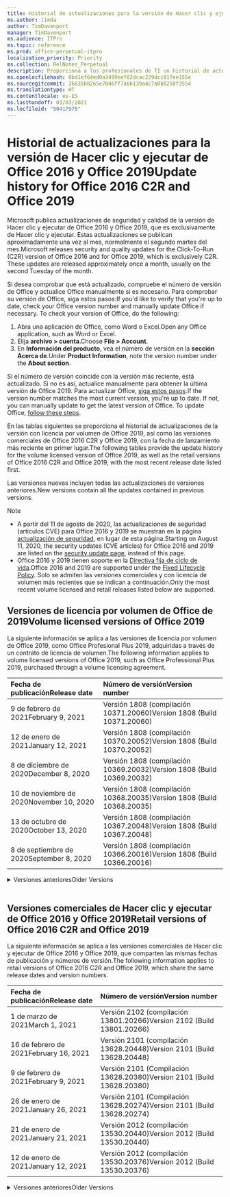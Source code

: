 ```yaml
---
title: Historial de actualizaciones para la versión de Hacer clic y ejecutar de Office 2016 y Office 2019
ms.author: timda
author: TimDavenport
manager: TimDavenport
ms.audience: ITPro
ms.topic: reference
ms.prod: office-perpetual-itpro
localization_priority: Priority
ms.collection: RelNotes_Perpetual
description: Proporciona a los profesionales de TI un historial de actualizaciones para las versiones permanentes de Office 2016 y Office 2019 que usan Hacer clic y ejecutar.
ms.openlocfilehash: 8bd1ef64ed0a3499eef82dcac229dcc01fee155e
ms.sourcegitcommit: 26835b8265e7046ff7a6b139a4c7a0b0250f3554
ms.translationtype: HT
ms.contentlocale: es-ES
ms.lasthandoff: 03/03/2021
ms.locfileid: "50417975"
---
```

# <a name="update-history-for-office-2016-c2r-and-office-2019"></a><span data-ttu-id="13d30-103">Historial de actualizaciones para la versión de Hacer clic y ejecutar de Office 2016 y Office 2019</span><span class="sxs-lookup"><span data-stu-id="13d30-103">Update history for Office 2016 C2R and Office 2019</span></span>

<span data-ttu-id="13d30-p101">Microsoft publica actualizaciones de seguridad y calidad de la versión de Hacer clic y ejecutar de Office 2016 y Office 2019, que es exclusivamente de Hacer clic y ejecutar. Estas actualizaciones se publican aproximadamente una vez al mes, normalmente el segundo martes del mes.</span><span class="sxs-lookup"><span data-stu-id="13d30-p101">Microsoft releases security and quality updates for the Click-To-Run (C2R) version of Office 2016 and for Office 2019, which is exclusively C2R. These updates are released approximately once a month, usually on the second Tuesday of the month.</span></span>

<span data-ttu-id="13d30-p102">Si desea comprobar que está actualizado, compruebe el número de versión de Office y actualice Office manualmente si es necesario. Para comprobar su versión de Office, siga estos pasos:</span><span class="sxs-lookup"><span data-stu-id="13d30-p102">If you'd like to verify that you're up to date, check your Office version number and manually update Office if necessary. To check your version of Office, do the following:</span></span>

  1.    <span data-ttu-id="13d30-108">Abra una aplicación de Office, como Word o Excel.</span><span class="sxs-lookup"><span data-stu-id="13d30-108">Open any Office application, such as Word or Excel.</span></span>
  2.    <span data-ttu-id="13d30-109">Elija **archivo > cuenta**.</span><span class="sxs-lookup"><span data-stu-id="13d30-109">Choose **File > Account**.</span></span>
  3.    <span data-ttu-id="13d30-110">En **Información del producto**, vea el número de versión en la **sección Acerca de**.</span><span class="sxs-lookup"><span data-stu-id="13d30-110">Under **Product Information**, note the version number under the **About section**.</span></span>

<span data-ttu-id="13d30-p103">Si el número de versión coincide con la versión más reciente, está actualizado. Si no es así, actualice manualmente para obtener la última versión de Office 2019. Para actualizar Office, [siga estos pasos](https://support.office.com/article/2ab296f3-7f03-43a2-8e50-46de917611c5).</span><span class="sxs-lookup"><span data-stu-id="13d30-p103">If the version number matches the most current version, you're up to date. If not, you can manually update to get the latest version of Office. To update Office, [follow these steps](https://support.office.com/article/2ab296f3-7f03-43a2-8e50-46de917611c5).</span></span>


<span data-ttu-id="13d30-114">En las tablas siguientes se proporciona el historial de actualizaciones de la versión con licencia por volumen de Office 2019, así como las versiones comerciales de Office 2016 C2R y Office 2019, con la fecha de lanzamiento más reciente en primer lugar.</span><span class="sxs-lookup"><span data-stu-id="13d30-114">The following tables provide the update history for the volume licensed version of Office 2019, as well as the retail versions of Office 2016 C2R and Office 2019, with the most recent release date listed first.</span></span>

<span data-ttu-id="13d30-115">Las versiones nuevas incluyen todas las actualizaciones de versiones anteriores.</span><span class="sxs-lookup"><span data-stu-id="13d30-115">New versions contain all the updates contained in previous versions.</span></span>


 > [!NOTE]
> - <span data-ttu-id="13d30-116">A partir del 11 de agosto de 2020, las actualizaciones de seguridad (artículos CVE) para Office 2016 y 2019 se muestran en la página [actualización de seguridad](https://docs.microsoft.com/officeupdates/microsoft365-apps-security-updates), en lugar de esta página.</span><span class="sxs-lookup"><span data-stu-id="13d30-116">Starting on August 11, 2020, the security updates (CVE articles) for Office 2016 and 2019 are listed on the [security update page](https://docs.microsoft.com/officeupdates/microsoft365-apps-security-updates), instead of this page.</span></span> 
> - <span data-ttu-id="13d30-117">Office 2016 y 2019 tienen soporte en la [Directiva fija de ciclo de vida](https://docs.microsoft.com/lifecycle/policies/fixed).</span><span class="sxs-lookup"><span data-stu-id="13d30-117">Office 2016 and 2019 are supported under the [Fixed Lifecycle Policy](https://docs.microsoft.com/lifecycle/policies/fixed).</span></span> <span data-ttu-id="13d30-118">Solo se admiten las versiones comerciales y con licencia de volumen más recientes que se indican a continuación.</span><span class="sxs-lookup"><span data-stu-id="13d30-118">Only the most recent volume licensed and retail releases listed below are supported.</span></span>


## <a name="volume-licensed-versions-of-office-2019"></a><span data-ttu-id="13d30-119">Versiones de licencia por volumen de Office de 2019</span><span class="sxs-lookup"><span data-stu-id="13d30-119">Volume licensed versions of Office 2019</span></span>
<span data-ttu-id="13d30-120">La siguiente información se aplica a las versiones de licencia por volumen de Office 2019, como Office Profesional Plus 2019, adquiridas a través de un contrato de licencia de volumen.</span><span class="sxs-lookup"><span data-stu-id="13d30-120">The following information applies to volume licensed versions of Office 2019, such as Office Professional Plus 2019, purchased through a volume licensing agreement.</span></span>

[//]: # (NO QUITAR EL INICIO DE LA TABLA DE LICENCIAS POR VOLUMEN)


|<span data-ttu-id="13d30-122">**Fecha de publicación**</span><span class="sxs-lookup"><span data-stu-id="13d30-122">**Release date**</span></span>|<span data-ttu-id="13d30-123">**Número de versión**</span><span class="sxs-lookup"><span data-stu-id="13d30-123">**Version number**</span></span>|
|:-----|:-----|
|<span data-ttu-id="13d30-124">9 de febrero de 2021</span><span class="sxs-lookup"><span data-stu-id="13d30-124">February 9, 2021</span></span>|<span data-ttu-id="13d30-125">Versión 1808 (compilación 10371.20060)</span><span class="sxs-lookup"><span data-stu-id="13d30-125">Version 1808 (Build 10371.20060)</span></span>|
|<span data-ttu-id="13d30-126">12 de enero de 2021</span><span class="sxs-lookup"><span data-stu-id="13d30-126">January 12, 2021</span></span>|<span data-ttu-id="13d30-127">Versión 1808 (compilación 10370.20052)</span><span class="sxs-lookup"><span data-stu-id="13d30-127">Version 1808 (Build 10370.20052)</span></span>|
|<span data-ttu-id="13d30-128">8 de diciembre de 2020</span><span class="sxs-lookup"><span data-stu-id="13d30-128">December 8, 2020</span></span>|<span data-ttu-id="13d30-129">Versión 1808 (compilación 10369.20032)</span><span class="sxs-lookup"><span data-stu-id="13d30-129">Version 1808 (Build 10369.20032)</span></span>|
|<span data-ttu-id="13d30-130">10 de noviembre de 2020</span><span class="sxs-lookup"><span data-stu-id="13d30-130">November 10, 2020</span></span>|<span data-ttu-id="13d30-131">Versión 1808 (compilación 10368.20035)</span><span class="sxs-lookup"><span data-stu-id="13d30-131">Version 1808 (Build 10368.20035)</span></span>|
|<span data-ttu-id="13d30-132">13 de octubre de 2020</span><span class="sxs-lookup"><span data-stu-id="13d30-132">October 13, 2020</span></span>|<span data-ttu-id="13d30-133">Versión 1808 (compilación 10367.20048)</span><span class="sxs-lookup"><span data-stu-id="13d30-133">Version 1808 (Build 10367.20048)</span></span>|
|<span data-ttu-id="13d30-134">8 de septiembre de 2020</span><span class="sxs-lookup"><span data-stu-id="13d30-134">September 8, 2020</span></span>|<span data-ttu-id="13d30-135">Versión 1808 (compilación 10366.20016)</span><span class="sxs-lookup"><span data-stu-id="13d30-135">Version 1808 (Build 10366.20016)</span></span>|


[//]: # (NO QUITAR EL FINAL DE LA TABLA DE LICENCIAS POR VOLUMEN)

<details>
<summary><span data-ttu-id="13d30-137">Versiones anteriores</span><span class="sxs-lookup"><span data-stu-id="13d30-137">Older Versions</span></span></summary>
 

[//]: # (NO QUITAR EL INICIO DE LA ANTIGUA TABLA DE LICENCIAS POR VOLUMEN)


|<span data-ttu-id="13d30-139">**Fecha de publicación**</span><span class="sxs-lookup"><span data-stu-id="13d30-139">**Release date**</span></span>|<span data-ttu-id="13d30-140">**Número de versión**</span><span class="sxs-lookup"><span data-stu-id="13d30-140">**Version number**</span></span>|
|:-----|:-----|
|<span data-ttu-id="13d30-141">11 de agosto de 2020</span><span class="sxs-lookup"><span data-stu-id="13d30-141">August 11, 2020</span></span>|<span data-ttu-id="13d30-142">Versión 1808 (compilación 10364.20059)</span><span class="sxs-lookup"><span data-stu-id="13d30-142">Version 1808 (Build 10364.20059)</span></span>|
|<span data-ttu-id="13d30-143">14 de julio de 2020</span><span class="sxs-lookup"><span data-stu-id="13d30-143">July 14, 2020</span></span>   |<span data-ttu-id="13d30-144">Versión 1808 (Compilación 10363.20015)</span><span class="sxs-lookup"><span data-stu-id="13d30-144">Version 1808 (Build 10363.20015)</span></span>  |
|<span data-ttu-id="13d30-145">9 de junio de 2020</span><span class="sxs-lookup"><span data-stu-id="13d30-145">June 9, 2020</span></span>   |<span data-ttu-id="13d30-146">Versión 1808 (compilación 10361.20002)</span><span class="sxs-lookup"><span data-stu-id="13d30-146">Version 1808 (Build 10361.20002)</span></span>  |
|<span data-ttu-id="13d30-147">12 de mayo de 2020</span><span class="sxs-lookup"><span data-stu-id="13d30-147">May 12, 2020</span></span>   |<span data-ttu-id="13d30-148">Versión 1808 (compilación 10359.20023)</span><span class="sxs-lookup"><span data-stu-id="13d30-148">Version 1808 (Build 10359.20023)</span></span>  |
|<span data-ttu-id="13d30-149">14 de abril de 2020</span><span class="sxs-lookup"><span data-stu-id="13d30-149">April 14, 2020</span></span>   |<span data-ttu-id="13d30-150">Versión 1808 (compilación 10358.20061)</span><span class="sxs-lookup"><span data-stu-id="13d30-150">Version 1808 (Build 10358.20061)</span></span>  |
|<span data-ttu-id="13d30-151">10 de marzo de 2020</span><span class="sxs-lookup"><span data-stu-id="13d30-151">March 10, 2020</span></span>   |<span data-ttu-id="13d30-152">Versión 1808 (compilación 10357.20081)</span><span class="sxs-lookup"><span data-stu-id="13d30-152">Version 1808 (Build 10357.20081)</span></span>  |
|<span data-ttu-id="13d30-153">11 de febrero de 2020</span><span class="sxs-lookup"><span data-stu-id="13d30-153">February 11, 2020</span></span>   |<span data-ttu-id="13d30-154">Versión 1808 (compilación 10356.20006)</span><span class="sxs-lookup"><span data-stu-id="13d30-154">Version 1808 (Build 10356.20006)</span></span>  |


[//]: # (NO QUITAR EL FINAL DE LA ANTIGUA TABLA DE LICENCIAS POR VOLUMEN)

</details>


<br/>

## <a name="retail-versions-of-office-2016-c2r-and-office-2019"></a><span data-ttu-id="13d30-156">Versiones comerciales de Hacer clic y ejecutar de Office 2016 y Office 2019</span><span class="sxs-lookup"><span data-stu-id="13d30-156">Retail versions of Office 2016 C2R and Office 2019</span></span>
<span data-ttu-id="13d30-157">La siguiente información se aplica a las versiones comerciales de Hacer clic y ejecutar de Office 2016 y Office 2019, que comparten las mismas fechas de publicación y números de versión.</span><span class="sxs-lookup"><span data-stu-id="13d30-157">The following information applies to retail versions of Office 2016 C2R and Office 2019, which share the same release dates and version numbers.</span></span>

[//]: # (NO QUITAR EL INICIO DE LA TABLA DE VENTAS AL POR MENOR)


|<span data-ttu-id="13d30-159">**Fecha de publicación**</span><span class="sxs-lookup"><span data-stu-id="13d30-159">**Release date**</span></span>|<span data-ttu-id="13d30-160">**Número de versión**</span><span class="sxs-lookup"><span data-stu-id="13d30-160">**Version number**</span></span>|
|:-----|:-----|
|<span data-ttu-id="13d30-161">1 de marzo de 2021</span><span class="sxs-lookup"><span data-stu-id="13d30-161">March 1, 2021</span></span>|<span data-ttu-id="13d30-162">Versión 2102 (compilación 13801.20266)</span><span class="sxs-lookup"><span data-stu-id="13d30-162">Version 2102 (Build 13801.20266)</span></span>|
|<span data-ttu-id="13d30-163">16 de febrero de 2021</span><span class="sxs-lookup"><span data-stu-id="13d30-163">February 16, 2021</span></span>|<span data-ttu-id="13d30-164">Versión 2101 (compilación 13628.20448)</span><span class="sxs-lookup"><span data-stu-id="13d30-164">Version 2101 (Build 13628.20448)</span></span>|
|<span data-ttu-id="13d30-165">9 de febrero de 2021</span><span class="sxs-lookup"><span data-stu-id="13d30-165">February 9, 2021</span></span>|<span data-ttu-id="13d30-166">Versión 2101 (Compilación 13628.20380)</span><span class="sxs-lookup"><span data-stu-id="13d30-166">Version 2101 (Build 13628.20380)</span></span>|
|<span data-ttu-id="13d30-167">26 de enero de 2021</span><span class="sxs-lookup"><span data-stu-id="13d30-167">January 26, 2021</span></span>|<span data-ttu-id="13d30-168">Versión 2101 (Compilación 13628.20274)</span><span class="sxs-lookup"><span data-stu-id="13d30-168">Version 2101 (Build 13628.20274)</span></span>|
|<span data-ttu-id="13d30-169">21 de enero de 2021</span><span class="sxs-lookup"><span data-stu-id="13d30-169">January 21, 2021</span></span>|<span data-ttu-id="13d30-170">Versión 2012 (compilación 13530.20440)</span><span class="sxs-lookup"><span data-stu-id="13d30-170">Version 2012 (Build 13530.20440)</span></span>|
|<span data-ttu-id="13d30-171">12 de enero de 2021</span><span class="sxs-lookup"><span data-stu-id="13d30-171">January 12, 2021</span></span>|<span data-ttu-id="13d30-172">Versión 2012 (compilación 13530.20376)</span><span class="sxs-lookup"><span data-stu-id="13d30-172">Version 2012 (Build 13530.20376)</span></span>|


[//]: # (NO QUITAR EL FINAL DE LA TABLA DE VENTAS AL POR MENOR)

<details>
<summary><span data-ttu-id="13d30-174">Versiones anteriores</span><span class="sxs-lookup"><span data-stu-id="13d30-174">Older Versions</span></span></summary>
 

[//]: # (NO QUITAR EL INICIO DE LA ANTIGUA TABLA DE VENTAS AL POR MENOR)


|<span data-ttu-id="13d30-176">**Fecha de publicación**</span><span class="sxs-lookup"><span data-stu-id="13d30-176">**Release date**</span></span>|<span data-ttu-id="13d30-177">**Número de versión**</span><span class="sxs-lookup"><span data-stu-id="13d30-177">**Version number**</span></span>|
|:-----|:-----|
|<span data-ttu-id="13d30-178">5 de enero de 2021</span><span class="sxs-lookup"><span data-stu-id="13d30-178">January 5, 2021</span></span>|<span data-ttu-id="13d30-179">Versión 2012 (compilación 13530.20316)</span><span class="sxs-lookup"><span data-stu-id="13d30-179">Version 2012 (Build 13530.20316)</span></span>|
|<span data-ttu-id="13d30-180">21 de diciembre de 2020</span><span class="sxs-lookup"><span data-stu-id="13d30-180">December 21, 2020</span></span>|<span data-ttu-id="13d30-181">Versión 2011 (compilación 13426.20404)</span><span class="sxs-lookup"><span data-stu-id="13d30-181">Version 2011 (Build 13426.20404)</span></span>|
|<span data-ttu-id="13d30-182">8 de diciembre de 2020</span><span class="sxs-lookup"><span data-stu-id="13d30-182">December 8, 2020</span></span>|<span data-ttu-id="13d30-183">Versión 2011 (compilación 13426.20332)</span><span class="sxs-lookup"><span data-stu-id="13d30-183">Version 2011 (Build 13426.20332)</span></span>|
|<span data-ttu-id="13d30-184">2 de diciembre de 2020</span><span class="sxs-lookup"><span data-stu-id="13d30-184">December 2, 2020</span></span>|<span data-ttu-id="13d30-185">Versión 2011 (compilación 13426.20308)</span><span class="sxs-lookup"><span data-stu-id="13d30-185">Version 2011 (Build 13426.20308)</span></span>|
|<span data-ttu-id="13d30-186">30 de noviembre de 2020</span><span class="sxs-lookup"><span data-stu-id="13d30-186">November 30, 2020</span></span>|<span data-ttu-id="13d30-187">Versión 2011 (compilación 13426.20294)</span><span class="sxs-lookup"><span data-stu-id="13d30-187">Version 2011 (Build 13426.20294)</span></span>|
|<span data-ttu-id="13d30-188">23 de noviembre de 2020</span><span class="sxs-lookup"><span data-stu-id="13d30-188">November 23, 2020</span></span>|<span data-ttu-id="13d30-189">Versión 2011 (compilación 13426.20274)</span><span class="sxs-lookup"><span data-stu-id="13d30-189">Version 2011 (Build 13426.20274)</span></span>|
|<span data-ttu-id="13d30-190">17 de noviembre de 2020</span><span class="sxs-lookup"><span data-stu-id="13d30-190">November 17, 2020</span></span>|<span data-ttu-id="13d30-191">Versión 2010 (compilación 13328.20408)</span><span class="sxs-lookup"><span data-stu-id="13d30-191">Version 2010 (Build 13328.20408)</span></span>|
|<span data-ttu-id="13d30-192">10 de noviembre de 2020</span><span class="sxs-lookup"><span data-stu-id="13d30-192">November 10, 2020</span></span>|<span data-ttu-id="13d30-193">Versión 2010 (compilación 13328.20356)</span><span class="sxs-lookup"><span data-stu-id="13d30-193">Version 2010 (Build 13328.20356)</span></span>|
|<span data-ttu-id="13d30-194">27 de octubre de 2020</span><span class="sxs-lookup"><span data-stu-id="13d30-194">October 27, 2020</span></span>|<span data-ttu-id="13d30-195">Versión 2010 (compilación 13328.20292)</span><span class="sxs-lookup"><span data-stu-id="13d30-195">Version 2010 (Build 13328.20292)</span></span>|
|<span data-ttu-id="13d30-196">21 de octubre de 2020</span><span class="sxs-lookup"><span data-stu-id="13d30-196">October 21, 2020</span></span>|<span data-ttu-id="13d30-197">Versión 2009 (compilación 13231.20418)</span><span class="sxs-lookup"><span data-stu-id="13d30-197">Version 2009 (Build 13231.20418)</span></span>|
|<span data-ttu-id="13d30-198">13 de octubre de 2020</span><span class="sxs-lookup"><span data-stu-id="13d30-198">October 13, 2020</span></span>|<span data-ttu-id="13d30-199">Versión 2009 (compilación 13231.20390)</span><span class="sxs-lookup"><span data-stu-id="13d30-199">Version 2009 (Build 13231.20390)</span></span>|
|<span data-ttu-id="13d30-200">8 de octubre de 2020</span><span class="sxs-lookup"><span data-stu-id="13d30-200">October 8, 2020</span></span>|<span data-ttu-id="13d30-201">Versión 2009 (compilación 13231.20368)</span><span class="sxs-lookup"><span data-stu-id="13d30-201">Version 2009 (Build 13231.20368)</span></span>|
|<span data-ttu-id="13d30-202">28 de septiembre de 2020</span><span class="sxs-lookup"><span data-stu-id="13d30-202">September 28, 2020</span></span>|<span data-ttu-id="13d30-203">Versión 2009 (Compilación 13231.20262)</span><span class="sxs-lookup"><span data-stu-id="13d30-203">Version 2009 (Build 13231.20262)</span></span>|
|<span data-ttu-id="13d30-204">22 de septiembre de 2020</span><span class="sxs-lookup"><span data-stu-id="13d30-204">September 22, 2020</span></span>|<span data-ttu-id="13d30-205">Versión 2008 (Compilación 13127.20508)</span><span class="sxs-lookup"><span data-stu-id="13d30-205">Version 2008 (Build 13127.20508)</span></span>|
|<span data-ttu-id="13d30-206">9 de septiembre de 2020</span><span class="sxs-lookup"><span data-stu-id="13d30-206">September 9, 2020</span></span>|<span data-ttu-id="13d30-207">Versión 2008 (Compilación 13127.20408)</span><span class="sxs-lookup"><span data-stu-id="13d30-207">Version 2008 (Build 13127.20408)</span></span>|
|<span data-ttu-id="13d30-208">31 de agosto de 2020</span><span class="sxs-lookup"><span data-stu-id="13d30-208">August 31, 2020</span></span>|<span data-ttu-id="13d30-209">Versión 2008 (compilación 13127.20296)</span><span class="sxs-lookup"><span data-stu-id="13d30-209">Version 2008 (Build 13127.20296)</span></span>|
|<span data-ttu-id="13d30-210">25 de agosto de 2020</span><span class="sxs-lookup"><span data-stu-id="13d30-210">August 25, 2020</span></span>|<span data-ttu-id="13d30-211">Versión 2007 (compilación 13029.20460)</span><span class="sxs-lookup"><span data-stu-id="13d30-211">Version 2007 (Build 13029.20460)</span></span>|
|<span data-ttu-id="13d30-212">11 de agosto de 2020</span><span class="sxs-lookup"><span data-stu-id="13d30-212">August 11, 2020</span></span>|<span data-ttu-id="13d30-213">Versión 2007 (compilación 13029.20344)</span><span class="sxs-lookup"><span data-stu-id="13d30-213">Version 2007 (Build 13029.20344)</span></span>|
|<span data-ttu-id="13d30-214">30 de julio de 2020</span><span class="sxs-lookup"><span data-stu-id="13d30-214">July 30, 2020</span></span>|<span data-ttu-id="13d30-215">Versión 2007 (compilación 13029.20308)</span><span class="sxs-lookup"><span data-stu-id="13d30-215">Version 2007 (Build 13029.20308)</span></span>  |
|<span data-ttu-id="13d30-216">28 de julio de 2020</span><span class="sxs-lookup"><span data-stu-id="13d30-216">July 28, 2020</span></span>|<span data-ttu-id="13d30-217">Versión 2006 (compilación 13001.20498)</span><span class="sxs-lookup"><span data-stu-id="13d30-217">Version 2006 (Build 13001.20498)</span></span>  |
|<span data-ttu-id="13d30-218">14 de julio de 2020</span><span class="sxs-lookup"><span data-stu-id="13d30-218">July 14, 2020</span></span>|<span data-ttu-id="13d30-219">Versión 2006 (Compilación 13001.20384)</span><span class="sxs-lookup"><span data-stu-id="13d30-219">Version 2006 (Build 13001.20384)</span></span>  |
|<span data-ttu-id="13d30-220">30 de junio de 2020</span><span class="sxs-lookup"><span data-stu-id="13d30-220">June 30, 2020</span></span>|<span data-ttu-id="13d30-221">Versión 2006 (compilación 13001.20266)</span><span class="sxs-lookup"><span data-stu-id="13d30-221">Version 2006 (Build 13001.20266)</span></span>  |
|<span data-ttu-id="13d30-222">24 de junio de 2020</span><span class="sxs-lookup"><span data-stu-id="13d30-222">June 24, 2020</span></span>|<span data-ttu-id="13d30-223">Versión 2005 (compilación 12827.20470)</span><span class="sxs-lookup"><span data-stu-id="13d30-223">Version 2005 (Build 12827.20470)</span></span>  |
|<span data-ttu-id="13d30-224">9 de junio de 2020</span><span class="sxs-lookup"><span data-stu-id="13d30-224">June 9, 2020</span></span>|<span data-ttu-id="13d30-225">Versión 2005 (compilación 12827.20336)</span><span class="sxs-lookup"><span data-stu-id="13d30-225">Version 2005 (Build 12827.20336)</span></span>  |
|<span data-ttu-id="13d30-226">2 de junio de 2020</span><span class="sxs-lookup"><span data-stu-id="13d30-226">June 2, 2020</span></span>|<span data-ttu-id="13d30-227">Versión 2005 (compilación 12827.20268)</span><span class="sxs-lookup"><span data-stu-id="13d30-227">Version 2005 (Build 12827.20268)</span></span>  |
|<span data-ttu-id="13d30-228">21 de mayo de 2020</span><span class="sxs-lookup"><span data-stu-id="13d30-228">May 21, 2020</span></span>|<span data-ttu-id="13d30-229">Versión 2004 (compilación 12730.20352)</span><span class="sxs-lookup"><span data-stu-id="13d30-229">Version 2004 (Build 12730.20352)</span></span>  |
|<span data-ttu-id="13d30-230">12 de mayo de 2020</span><span class="sxs-lookup"><span data-stu-id="13d30-230">May 12, 2020</span></span>|<span data-ttu-id="13d30-231">Versión 2004 (compilación 12730.20270)</span><span class="sxs-lookup"><span data-stu-id="13d30-231">Version 2004 (Build 12730.20270)</span></span>  |
|<span data-ttu-id="13d30-232">4 de mayo de 2020</span><span class="sxs-lookup"><span data-stu-id="13d30-232">May 4, 2020</span></span>|<span data-ttu-id="13d30-233">Versión 2004 (Compilación 12730.20250)</span><span class="sxs-lookup"><span data-stu-id="13d30-233">Version 2004 (Build 12730.20250)</span></span>  |
|<span data-ttu-id="13d30-234">29 de abril de 2020</span><span class="sxs-lookup"><span data-stu-id="13d30-234">April 29, 2020</span></span>|<span data-ttu-id="13d30-235">Versión 2004 (compilación 12730.20236)</span><span class="sxs-lookup"><span data-stu-id="13d30-235">Version 2004 (Build 12730.20236)</span></span>  |
|<span data-ttu-id="13d30-236">15 de abril de 2020</span><span class="sxs-lookup"><span data-stu-id="13d30-236">April 15, 2020</span></span>|<span data-ttu-id="13d30-237">Versión 2003 (compilación 12624.20466)</span><span class="sxs-lookup"><span data-stu-id="13d30-237">Version 2003 (Build 12624.20466)</span></span>  |
|<span data-ttu-id="13d30-238">14 de abril de 2020</span><span class="sxs-lookup"><span data-stu-id="13d30-238">April 14, 2020</span></span>|<span data-ttu-id="13d30-239">Versión 2003 (compilación 12624.20442)</span><span class="sxs-lookup"><span data-stu-id="13d30-239">Version 2003 (Build 12624.20442)</span></span>  |
|<span data-ttu-id="13d30-240">31 de marzo de 2020</span><span class="sxs-lookup"><span data-stu-id="13d30-240">March 31, 2020</span></span>|<span data-ttu-id="13d30-241">Versión 2003 (compilación 12624.20382)</span><span class="sxs-lookup"><span data-stu-id="13d30-241">Version 2003 (Build 12624.20382)</span></span>  |
|<span data-ttu-id="13d30-242">25 de marzo de 2020</span><span class="sxs-lookup"><span data-stu-id="13d30-242">March 25, 2020</span></span>|<span data-ttu-id="13d30-243">Versión 2003 (compilación 12624.20320)</span><span class="sxs-lookup"><span data-stu-id="13d30-243">Version 2003 (Build 12624.20320)</span></span>  |
|<span data-ttu-id="13d30-244">10 de marzo de 2020</span><span class="sxs-lookup"><span data-stu-id="13d30-244">March 10, 2020</span></span>|<span data-ttu-id="13d30-245">Versión 2002 (compilación 12527.20278)</span><span class="sxs-lookup"><span data-stu-id="13d30-245">Version 2002 (Build 12527.20278)</span></span>  |
|<span data-ttu-id="13d30-246">1 de marzo de 2020</span><span class="sxs-lookup"><span data-stu-id="13d30-246">March 1, 2020</span></span>   |<span data-ttu-id="13d30-247">Versión 2002 (compilación 12527.20242)</span><span class="sxs-lookup"><span data-stu-id="13d30-247">Version 2002 (Build 12527.20242)</span></span>  |


[//]: # (NO QUITAR EL FINAL DE LA ANTIGUA TABLA DE VENTAS AL POR MENOR)


</details>







